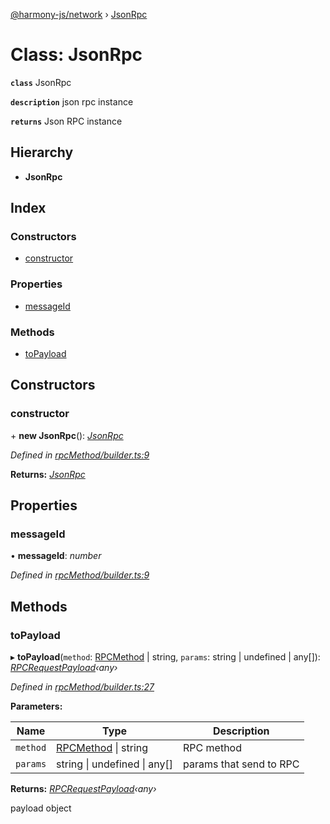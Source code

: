 [@harmony-js/network](../globals.md) › [JsonRpc](jsonrpc.md)

# Class: JsonRpc

**`class`** JsonRpc

**`description`** json rpc instance

**`returns`** Json RPC instance

## Hierarchy

* **JsonRpc**

## Index

### Constructors

* [constructor](jsonrpc.md#constructor)

### Properties

* [messageId](jsonrpc.md#messageid)

### Methods

* [toPayload](jsonrpc.md#topayload)

## Constructors

###  constructor

\+ **new JsonRpc**(): *[JsonRpc](jsonrpc.md)*

*Defined in [rpcMethod/builder.ts:9](https://github.com/FireStack-Lab/Harmony-sdk-core/blob/33571de/packages/harmony-network/src/rpcMethod/builder.ts#L9)*

**Returns:** *[JsonRpc](jsonrpc.md)*

## Properties

###  messageId

• **messageId**: *number*

*Defined in [rpcMethod/builder.ts:9](https://github.com/FireStack-Lab/Harmony-sdk-core/blob/33571de/packages/harmony-network/src/rpcMethod/builder.ts#L9)*

## Methods

###  toPayload

▸ **toPayload**(`method`: [RPCMethod](../enums/rpcmethod.md) | string, `params`: string | undefined | any[]): *[RPCRequestPayload](../interfaces/rpcrequestpayload.md)‹any›*

*Defined in [rpcMethod/builder.ts:27](https://github.com/FireStack-Lab/Harmony-sdk-core/blob/33571de/packages/harmony-network/src/rpcMethod/builder.ts#L27)*

**Parameters:**

Name | Type | Description |
------ | ------ | ------ |
`method` | [RPCMethod](../enums/rpcmethod.md) &#124; string | RPC method |
`params` | string &#124; undefined &#124; any[] | params that send to RPC |

**Returns:** *[RPCRequestPayload](../interfaces/rpcrequestpayload.md)‹any›*

payload object
